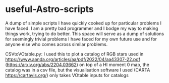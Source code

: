 # useful-Astro-scripts
A dump of simple scripts I have quickly cooked up for particular problems I have faced. I am a pretty bad programmer and I bodge my way to making things work, trying to do better. 
This space will serve as a dump of solutions for seemingly trivial problems I have faced for my own future use and for anyone else who comes across similar problems. 

CSVtoVOtable.py: I used this to plot a
catalog of RGB stars used in https://www.aanda.org/articles/aa/pdf/2022/04/aa43307-22.pdf  (https://arxiv.org/abs/2204.03662)
on top of a HI moment 0 map, the catalog was in a csv file, but the visualisation software I used (CARTA https://cartavis.org/)
only takes VOtable inputs for catalogs 
